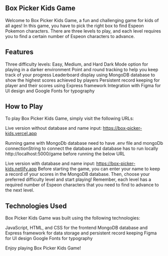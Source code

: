 ## Box Picker Kids Game
Welcome to Box Picker Kids Game, a fun and challenging game for kids of all ages! In this game, you have to pick the right box to find Espeon Pokemon characters. There are three levels to play, and each level requires you to find a certain number of Espeon characters to advance.

## Features
Three difficulty levels: Easy, Medium, and Hard
Dark Mode option for playing in a darker environment
Point and round tracking to help you keep track of your progress
Leaderboard display using MongoDB database to show the highest scores achieved by players
Persistent record keeping for player and their scores using Express framework
Integration with Figma for UI design and Google Fonts for typography

## How to Play
To play Box Picker Kids Game, simply visit the following URLs:

Live version without database and name input: https://box-picker-kids.vercel.app

Running game with MongoDb database need to have .env file and mongoDb connectionString to connect the database and database has to run locally http://localhost:5000/game before running the below URL

Live version with database and name input: https://box-picker-kids.netlify.app
Before starting the game, you can enter your name to keep a record of your scores in the MongoDB database. Then, choose your preferred difficulty level and start playing! Remember, each level has a required number of Espeon characters that you need to find to advance to the next level.

## Technologies Used
Box Picker Kids Game was built using the following technologies:

JavaScript, HTML, and CSS for the frontend
MongoDB database and Express framework for data storage and persistent record keeping
Figma for UI design
Google Fonts for typography


Enjoy playing Box Picker Kids Game!
